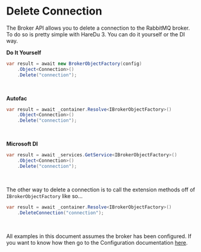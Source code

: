 # Delete Connection

The Broker API allows you to delete a connection to the RabbitMQ broker. To do so is pretty simple with HareDu 3. You can do it yourself or the DI way.

**Do It Yourself**

```c#
var result = await new BrokerObjectFactory(config)
    .Object<Connection>()
    .Delete("connection");
```
<br>

**Autofac**

```c#
var result = await _container.Resolve<IBrokerObjectFactory>()
    .Object<Connection>()
    .Delete("connection");
```
<br>

**Microsoft DI**

```c#
var result = await _services.GetService<IBrokerObjectFactory>()
    .Object<Connection>()
    .Delete("connection");
```
<br>

The other way to delete a connection is to call the extension methods off of ```IBrokerObjectFactory``` like so...

```c#
var result = await _container.Resolve<IBrokerObjectFactory>()
    .DeleteConnection("connection");
```

<br>

All examples in this document assumes the broker has been configured. If you want to know how then go to the Configuration documentation [here](https://github.com/ahives/HareDu3/blob/master/docs/configuration.md).

